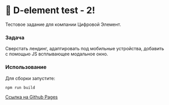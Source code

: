 # 🚀 D-element test - 2!

Тестовое задание для компании Цифровой Элемент.

### Задача
Сверстать лендинг, адаптировать под мобильные устройства, добавить с помощью JS всплывающее модальное окно.


### Использование
Для сборки запустите:
```
npm run build
```

 [Ссылка на Github Pages](https://alinavoronaya.github.io/d-test-2/)
